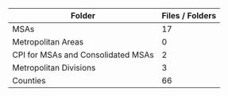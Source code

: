 | Folder                             |   Files / Folders |
|------------------------------------|-------------------|
| MSAs                               |                17 |
| Metropolitan Areas                 |                 0 |
| CPI for MSAs and Consolidated MSAs |                 2 |
| Metropolitan Divisions             |                 3 |
| Counties                           |                66 |